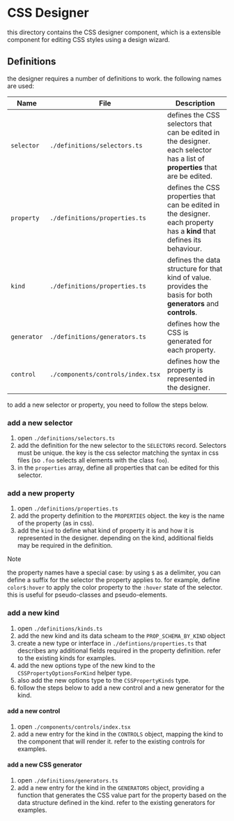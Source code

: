 # CSS Designer

this directory contains the CSS designer component, which is a extensible component for editing CSS styles using a design wizard.

## Definitions

the designer requires a number of definitions to work.
the following names are used:

| Name        | File                              | Description                                                                                                                  |
| ----------- | --------------------------------- | ---------------------------------------------------------------------------------------------------------------------------- |
| `selector`  | `./definitions/selectors.ts`      | defines the CSS selectors that can be edited in the designer. each selector has a list of **properties** that are be edited. |
| `property`  | `./definitions/properties.ts`     | defines the CSS properties that can be edited in the designer. each property has a **kind** that defines its behaviour.      |
| `kind`      | `./definitions/properties.ts`     | defines the data structure for that kind of value. provides the basis for both **generators** and **controls**.              |
| `generator` | `./definitions/generators.ts`     | defines how the CSS is generated for each property.                                                                          |
| `control`   | `./components/controls/index.tsx` | defines how the property is represented in the designer.                                                                     |

to add a new selector or property, you need to follow the steps below.

### add a new selector

1. open `./definitions/selectors.ts`
2. add the definition for the new selector to the `SELECTORS` record. Selectors must be unique. the key is the css selector matching the syntax in css files (so `.foo` selects all elements with the class `foo`).
3. in the `properties` array, define all properties that can be edited for this selector.

### add a new property

1. open `./definitions/properties.ts`
2. add the property definition to the `PROPERTIES` object. the key is the name of the property (as in css).
3. add the `kind` to define what kind of property it is and how it is represented in the designer. depending on the kind, additional fields may be required in the definition.

> [!NOTE]
> the property names have a special case: by using `$` as a delimiter, you can define a suffix for the selector the property applies to. for example, define `color$:hover` to apply the color property to the `:hover` state of the selector. this is useful for pseudo-classes and pseudo-elements.

### add a new kind

1. open `./definitions/kinds.ts`
2. add the new kind and its data scheam to the `PROP_SCHEMA_BY_KIND` object
3. create a new type or interface in `./defintions/properties.ts` that describes any additional fields required in the property definition. refer to the existing kinds for examples.
4. add the new options type of the new kind to the `CSSPropertyOptionsForKind` helper type.
5. also add the new options type to the `CSSPropertyKinds` type.
6. follow the steps below to add a new control and a new generator for the kind.

#### add a new control

1. open `./components/controls/index.tsx`
2. add a new entry for the kind in the `CONTROLS` object, mapping the kind to the component that will render it. refer to the existing controls for examples.

#### add a new CSS generator

1. open `./definitions/generators.ts`
2. add a new entry for the kind in the `GENERATORS` object, providing a function that generates the CSS value part for the property based on the data structure defined in the kind. refer to the existing generators for examples.
